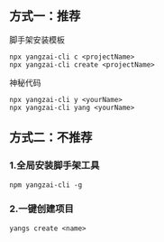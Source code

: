 ## 方式一：推荐
脚手架安装模板
```TS
npx yangzai-cli c <projectName>
npx yangzai-cli create <projectName>
```
神秘代码
```TS
npx yangzai-cli y <yourName>
npx yangzai-cli yang <yourName>
```
## 方式二：不推荐
### 1.全局安装脚手架工具
```TS
npm yangzai-cli -g
```
### 2.一键创建项目
```TS
yangs create <name>
```